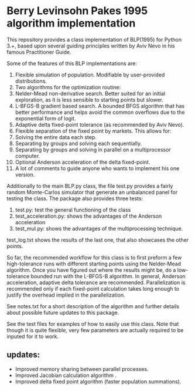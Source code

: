 # Berry Levinsohn Pakes 1995 algorithm implementation
This repository provides a class implementation of BLP(1995)
for Python 3.+, based upon several guiding principles written
by Aviv Nevo in his famous Practitioner Guide.

Some of the features of this BLP implementations are:

1. Flexible simulation of population. Modifiable by user-provided distributions.
2. Two algorithms for the optimization routine:
  1. Nelder-Mead non-derivative search. Better suited for an initial exploration, as it is less sensible to starting points but slower.
  2. L-BFGS-B gradient based search. A bounded BFGS algorithm that has better performance and helps avoid the common overflows due to the exponential form of logit.
3. Adaptive delta fixed-point tolerance (as recommended by Aviv Nevo).
4. Flexible separation of the fixed point by markets. This allows for:
  1. Solving the entire data each step.
  2. Separating by groups and solving each sequentially.
  3. Separating by groups and solving in parallel on a multiprocessor computer.
5. Optional Anderson acceleration of the delta fixed-point.
6. A lot of comments to guide anyone who wants to implement his one version.

Additionally to the main BLP.py class, the file test.py provides
a fairly random Monte-Carlos simulator that generate an unbalanced panel
for testing the class. The package also provides three tests:

1. test.py: test the general functioning of the class
2. test_acceleration.py: shows the advantages of the Anderson acceleration
3. test_mul.py: shows the advantages of the multiprocessing technique.

test_log.txt shows the results of the last one, that also showcases the other
points.

So far, the recommended workflow for this class is to first preform a few high-tolerance runs with different starting points using the Nelder-Mead algorithm.
Once you have figured out where the results might be, do a low-tolerance bounded run with the L-BFGS-B algorithm.
In general, Anderson acceleration, adaptive delta tolerance are recommended. Parallelization is recommended only if each fixed-point calculation takes long enough to justify the overhead implied in the parallelization.


See notes.txt for a short description of the algorithm and
further details about possible future updates to this package.

See the test files for examples of how to easily use this class. Note that though it is quite flexible, very few parameters are actually required to be inputed for it to work.


updates:
-------
* Improved memory sharing between parallel processes.
* Improved Jacobian calculation algorithm .
* Improved delta fixed point algorithm (faster population summations).
